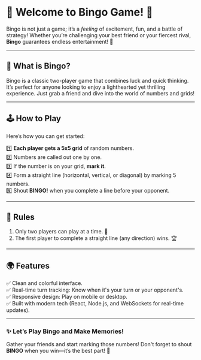 # 🎉 Welcome to Bingo Game! 🎲

Bingo is not just a game; it’s a *feeling* of excitement, fun, and a battle of strategy! Whether you’re challenging your best friend or your fiercest rival, **Bingo** guarantees endless entertainment! 🤩

---

## 🌟 **What is Bingo?**
Bingo is a classic two-player game that combines luck and quick thinking. It’s perfect for anyone looking to enjoy a lighthearted yet thrilling experience. Just grab a friend and dive into the world of numbers and grids!

---

## 🕹️ **How to Play**
Here’s how you can get started:  

1️⃣ **Each player gets a 5x5 grid** of random numbers.  
2️⃣ Numbers are called out one by one.  
3️⃣ If the number is on your grid, **mark it**.  
4️⃣ Form a straight line (horizontal, vertical, or diagonal) by marking 5 numbers.  
5️⃣ Shout **BINGO!** when you complete a line before your opponent.

---

## 📝 **Rules**
1. Only two players can play at a time. 👫  
2. The first player to complete a straight line (any direction) wins. 🏆  

---

## 🌍 **Features**
✅ Clean and colorful interface.  
✅ Real-time turn tracking: Know when it's your turn or your opponent's.  
✅ Responsive design: Play on mobile or desktop.  
✅ Built with modern tech (React, Node.js, and WebSockets for real-time updates).  

---

### ✨ **Let’s Play Bingo and Make Memories!**  
Gather your friends and start marking those numbers! Don't forget to shout **BINGO** when you win—it’s the best part! 🥂
